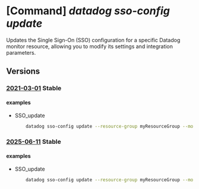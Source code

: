 # [Command] _datadog sso-config update_

Updates the Single Sign-On (SSO) configuration for a specific Datadog monitor resource, allowing you to modify its settings and integration parameters.

## Versions

### [2021-03-01](/Resources/mgmt-plane/L3N1YnNjcmlwdGlvbnMve30vcmVzb3VyY2Vncm91cHMve30vcHJvdmlkZXJzL21pY3Jvc29mdC5kYXRhZG9nL21vbml0b3JzL3t9L3NpbmdsZXNpZ25vbmNvbmZpZ3VyYXRpb25zL3t9/2021-03-01.xml) **Stable**

<!-- mgmt-plane /subscriptions/{}/resourcegroups/{}/providers/microsoft.datadog/monitors/{}/singlesignonconfigurations/{} 2021-03-01 -->

#### examples

- SSO_update
    ```bash
        datadog sso-config update --resource-group myResourceGroup --monitor-name myMonitor --configuration-name default --single-sign-on-state Enable --enterprise-app-id 00000000-0000-0000-0000-000000000000
    ```

### [2025-06-11](/Resources/mgmt-plane/L3N1YnNjcmlwdGlvbnMve30vcmVzb3VyY2Vncm91cHMve30vcHJvdmlkZXJzL21pY3Jvc29mdC5kYXRhZG9nL21vbml0b3JzL3t9L3NpbmdsZXNpZ25vbmNvbmZpZ3VyYXRpb25zL3t9/2025-06-11.xml) **Stable**

<!-- mgmt-plane /subscriptions/{}/resourcegroups/{}/providers/microsoft.datadog/monitors/{}/singlesignonconfigurations/{} 2025-06-11 -->

#### examples

- SSO_update
    ```bash
        datadog sso-config update --resource-group myResourceGroup --monitor-name myMonitor --configuration-name default --single-sign-on-state Enable --enterprise-app-id 00000000-0000-0000-0000-000000000000
    ```
